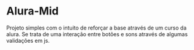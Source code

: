 # Alura-Mid
Projeto simples com o intuito de reforçar a base através de um curso da alura. Se trata de uma interação entre botões e sons através de algumas validações em js.
